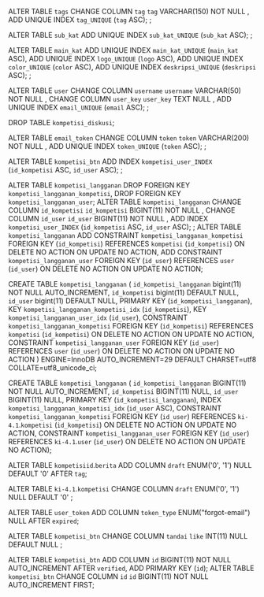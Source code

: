 <!-- 17 May 2020 -->
<!-- remove same tags first before execute it -->

ALTER TABLE `tags`
CHANGE COLUMN `tag` `tag` VARCHAR(150) NOT NULL ,
ADD UNIQUE INDEX `tag_UNIQUE` (`tag` ASC);
;

ALTER TABLE `sub_kat`
ADD UNIQUE INDEX `sub_kat_UNIQUE` (`sub_kat` ASC);
;

ALTER TABLE `main_kat`
ADD UNIQUE INDEX `main_kat_UNIQUE` (`main_kat` ASC),
ADD UNIQUE INDEX `logo_UNIQUE` (`logo` ASC),
ADD UNIQUE INDEX `color_UNIQUE` (`color` ASC),
ADD UNIQUE INDEX `deskripsi_UNIQUE` (`deskripsi` ASC);
;

ALTER TABLE `user`
CHANGE COLUMN `username` `username` VARCHAR(50) NOT NULL ,
CHANGE COLUMN `user_key` `user_key` TEXT NULL ,
ADD UNIQUE INDEX `email_UNIQUE` (`email` ASC);
;

DROP TABLE `kompetisi_diskusi`;

ALTER TABLE `email_token`
CHANGE COLUMN `token` `token` VARCHAR(200) NOT NULL ,
ADD UNIQUE INDEX `token_UNIQUE` (`token` ASC);
;

ALTER TABLE `kompetisi_btn`
ADD INDEX `kompetisi_user_INDEX` (`id_kompetisi` ASC, `id_user` ASC);
;

ALTER TABLE `kompetisi_langganan`
DROP FOREIGN KEY `kompetisi_langganan_kompetisi`,
DROP FOREIGN KEY `kompetisi_langganan_user`;
ALTER TABLE `kompetisi_langganan`
CHANGE COLUMN `id_kompetisi` `id_kompetisi` BIGINT(11) NOT NULL ,
CHANGE COLUMN `id_user` `id_user` BIGINT(11) NOT NULL ,
ADD INDEX `kompetisi_user_INDEX` (`id_kompetisi` ASC, `id_user` ASC);
;
ALTER TABLE `kompetisi_langganan`
ADD CONSTRAINT `kompetisi_langganan_kompetisi`
FOREIGN KEY (`id_kompetisi`)
REFERENCES `kompetisi` (`id_kompetisi`)
ON DELETE NO ACTION
ON UPDATE NO ACTION,
ADD CONSTRAINT `kompetisi_langganan_user`
FOREIGN KEY (`id_user`)
REFERENCES `user` (`id_user`)
ON DELETE NO ACTION
ON UPDATE NO ACTION;

<!-- 20 Oct 2020 -->

CREATE TABLE `kompetisi_langganan` (
`id_kompetisi_langganan` bigint(11) NOT NULL AUTO_INCREMENT,
`id_kompetisi` bigint(11) DEFAULT NULL,
`id_user` bigint(11) DEFAULT NULL,
PRIMARY KEY (`id_kompetisi_langganan`),
KEY `kompetisi_langganan_kompetisi_idx` (`id_kompetisi`),
KEY `kompetisi_langganan_user_idx` (`id_user`),
CONSTRAINT `kompetisi_langganan_kompetisi` FOREIGN KEY (`id_kompetisi`) REFERENCES `kompetisi` (`id_kompetisi`) ON DELETE NO ACTION ON UPDATE NO ACTION,
CONSTRAINT `kompetisi_langganan_user` FOREIGN KEY (`id_user`) REFERENCES `user` (`id_user`) ON DELETE NO ACTION ON UPDATE NO ACTION
) ENGINE=InnoDB AUTO_INCREMENT=29 DEFAULT CHARSET=utf8 COLLATE=utf8_unicode_ci;

<!-- 19 Oct 2019 -->

CREATE TABLE `kompetisi_langganan` (
`id_kompetisi_langganan` BIGINT(11) NOT NULL AUTO_INCREMENT,
`id_kompetisi` BIGINT(11) NULL,
`id_user` BIGINT(11) NULL,
PRIMARY KEY (`id_kompetisi_langganan`),
INDEX `kompetisi_langganan_kompetisi_idx` (`id_user` ASC),
CONSTRAINT `kompetisi_langganan_kompetisi`
FOREIGN KEY (`id_user`)
REFERENCES `ki-4.1`.`kompetisi` (`id_kompetisi`)
ON DELETE NO ACTION
ON UPDATE NO ACTION,
CONSTRAINT `kompetisi_langganan_user`
FOREIGN KEY (`id_user`)
REFERENCES `ki-4.1`.`user` (`id_user`)
ON DELETE NO ACTION
ON UPDATE NO ACTION);

<!-- 27 jun 2019 -->

ALTER TABLE `kompetisiid`.`berita`
ADD COLUMN `draft` ENUM('0', '1') NULL DEFAULT '0' AFTER `tag`;

ALTER TABLE `ki-4.1`.`kompetisi`
CHANGE COLUMN `draft` ENUM('0', '1') NULL DEFAULT '0' ;

<!-- 9 jun 2019 -->

ALTER TABLE `user_token`
ADD COLUMN `token_type` ENUM("forgot-email") NULL AFTER `expired`;

<!-- 31 Mei 2019
alter tabel kompetisi_btn.tandai to kompetisi_btn.like -->

ALTER TABLE `kompetisi_btn`
CHANGE COLUMN `tandai` `like` INT(11) NULL DEFAULT NULL ;

<!-- 31 Mei 2019
add primary key on table kompetisi.btn -->

ALTER TABLE `kompetisi_btn`
ADD COLUMN `id` BIGINT(11) NOT NULL AUTO_INCREMENT AFTER `verified`,
ADD PRIMARY KEY (`id`);
ALTER TABLE `kompetisi_btn`
CHANGE COLUMN `id` `id` BIGINT(11) NOT NULL AUTO_INCREMENT FIRST;
